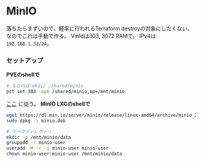 # MinIO

落ちたらまずいので、軽率に行われるTerraform destroyの対象にしたくない。
なのでこれは手動で作る。
VmIdは303, 3072 RAMで。
IPv4は`192.168.1.32/24`。

### セットアップ

**PVEのshellで**
```bash
# なければ mkdir /shared/minio
pct set 303 -mp0 /shared/minio,mp=/mnt/minio
```

[ここ](https://min.io/docs/minio/linux/operations/install-deploy-manage/deploy-minio-single-node-single-drive.html#download-the-minio-server)
に従う。
**MinIO LXCのshellで**
```bash
wget https://dl.min.io/server/minio/release/linux-amd64/archive/minio_20250422221226.0.0_amd64.deb -O minio.deb
sudo dpkg -i minio.deb

# データディレクトリ
mkdir -p /mnt/minio/data
groupadd -r minio-user
useradd -M -r -g minio-user minio-user
chown minio-user:minio-user /mnt/minio/data
```